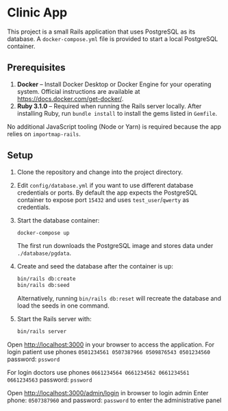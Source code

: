 # Clinic App

This project is a small Rails application that uses PostgreSQL as its database. A `docker-compose.yml` file is provided to start a local PostgreSQL container.

## Prerequisites

1. **Docker** – Install Docker Desktop or Docker Engine for your operating system. Official instructions are available at <https://docs.docker.com/get-docker/>.
2. **Ruby 3.1.0** – Required when running the Rails server locally. After installing Ruby, run `bundle install` to install the gems listed in `Gemfile`.

No additional JavaScript tooling (Node or Yarn) is required because the app relies on `importmap-rails`.

## Setup

1. Clone the repository and change into the project directory.
2. Edit `config/database.yml` if you want to use different database credentials or ports. By default the app expects the PostgreSQL container to expose port `15432` and uses `test_user`/`qwerty` as credentials.
3. Start the database container:

   ```bash
   docker-compose up
   ```

   The first run downloads the PostgreSQL image and stores data under `./database/pgdata`.
4. Create and seed the database after the container is up:

   ```bash
   bin/rails db:create
   bin/rails db:seed
   ```

   Alternatively, running `bin/rails db:reset` will recreate the database and load the seeds in one command.
5. Start the Rails server with:

   ```bash
   bin/rails server
   ```

Open <http://localhost:3000> in your browser to access the application.
For login patient use phones ```0501234561 0507387966 0509876543 0501234560``` password: ```pssword```

For login doctors use phones ```0661234564 0661234562 0661234561 0661234563``` password: ```pssword```

Open <http://localhost:3000/admin/login> in browser to login admin
Enter phone: ```0507387960``` and password: ```password``` to enter the administrative panel
